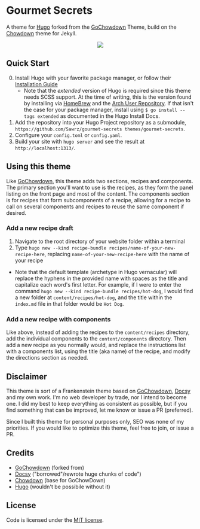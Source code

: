 # Gourmet Secrets

A theme for [Hugo](https://gohugo.io/) forked from the [GoChowdown](https://github.com/seanlane/gochowdown) Theme, build on the [Chowdown](https://github.com/clarklab/chowdown) theme for Jekyll.

<p align="center">
  <img src="https://gitlab.com/sawrz/gourmet-secrets/-/raw/master/images/screenshot.png" />
</p>

## Quick Start

0. Install Hugo with your favorite package manager, or follow their [Installation Guide](https://gohugo.io/getting-started/installing/)
    - Note that the _extended_ version of Hugo is required since this theme needs SCSS support. At the time of writing, this is the version found by installing via [HomeBrew](https://github.com/Homebrew/homebrew-core/blob/master/Formula/hugo.rb) and the [Arch User Repository](https://www.archlinux.org/packages/community/x86_64/hugo/). If that isn't the case for your package manager, install using `$ go install --tags extended` as documented in the Hugo Install Docs.
1. Add the repository into your Hugo Project repository as a submodule, `https://github.com/Sawrz/gourmet-secrets themes/gourmet-secrets`.
2. Configure your `config.toml` or `config.yaml`.
3. Build your site with `hugo server` and see the result at `http://localhost:1313/`.

## Using this theme

Like [GoChowdown](https://github.com/seanlane/gochowdown), this theme adds two sections, recipes and components. The primary section you'll want to use is the recipes, as they form the panel listing on the front page and most of the content. The components section is for recipes that form subcomponents of a recipe, allowing for a recipe to call on several components and recipes to reuse the same component if desired.

### Add a new recipe draft

1. Navigate to the root directory of your website folder within a terminal
2. Type `hugo new --kind recipe-bundle recipes/name-of-your-new-recipe-here`, replacing `name-of-your-new-recipe-here` with the name of your recipe
  - Note that the default template (archetype in Hugo vernacular) will replace the hyphens in the provided name with spaces as the title and capitalize each word's first letter. For example, if I were to enter the command `hugo new --kind recipe-bundle recipes/hot-dog`, I would find a new folder at `content/recipes/hot-dog`, and the title within the `index.md` file in that folder would be `Hot Dog`.

### Add a new recipe with components

Like above, instead of adding the recipes to the `content/recipes` directory, add the individual components to the `content/components` directory. Then add a new recipe as you normally would, and replace the instructions list with a components list, using the title (aka name) of the recipe, and modify the directions section as needed.

## Disclaimer

This theme is sort of a Frankenstein theme based on [GoChowdown](https://github.com/seanlane/gochowdown), [Docsy](https://github.com/google/docsy) and my own work. I'm no web developer by trade, nor I intend to become one. I did my best to keep everything as consistent as possible, but if you find something that can be improved, let me know or issue a PR (preferred).

Since I built this theme for personal purposes only, SEO was none of my priorities. If you would like to optimize this theme, feel free to join, or issue a PR.

## Credits

- [GoChowdown](https://github.com/seanlane/gochowdown) (forked from)
- [Docsy](https://github.com/google/docsy) ("borrowed"/rewrote huge chunks of code")
- [Chowdown](https://github.com/clarklab/chowdown) (base for GoChowDown)
- [Hugo](https://gohugo.io/) (wouldn't be possibile without it)

## License

Code is licensed under the [MIT license](https://github.com/Sawrz/gourmet-secrets).

